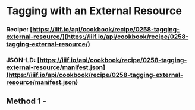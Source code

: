 # Tagging with an External Resource
### Recipe: [https://iiif.io/api/cookbook/recipe/0258-tagging-external-resource/](https://iiif.io/api/cookbook/recipe/0258-tagging-external-resource/)
### JSON-LD: [https://iiif.io/api/cookbook/recipe/0258-tagging-external-resource/manifest.json](https://iiif.io/api/cookbook/recipe/0258-tagging-external-resource/manifest.json)

## Method 1 - 
